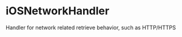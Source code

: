 iOSNetworkHandler
=================

Handler for network related retrieve behavior, such as HTTP/HTTPS
